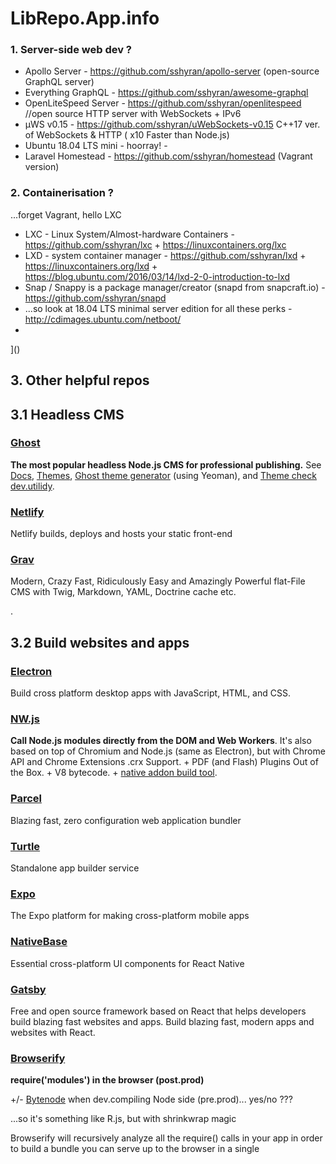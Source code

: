 # LibRepo.App.info

### 1. Server-side web dev ? 

* Apollo Server - https://github.com/sshyran/apollo-server (open-source GraphQL server) 
* Everything GraphQL -  https://github.com/sshyran/awesome-graphql
* OpenLiteSpeed Server - https://github.com/sshyran/openlitespeed   //open source HTTP server with WebSockets + IPv6
* µWS v0.15 - https://github.com/sshyran/uWebSockets-v0.15  C++17 ver. of WebSockets & HTTP ( x10 Faster than Node.js)
* Ubuntu 18.04 LTS mini - hoorray! - 
* Laravel Homestead - https://github.com/sshyran/homestead (Vagrant version) 


### 2. Containerisation ?  
...forget Vagrant, hello LXC

* LXC - Linux System/Almost-hardware Containers - https://github.com/sshyran/lxc + https://linuxcontainers.org/lxc
* LXD - system container manager - https://github.com/sshyran/lxd + https://linuxcontainers.org/lxd + https://blog.ubuntu.com/2016/03/14/lxd-2-0-introduction-to-lxd
* Snap / Snappy is a package manager/creator (snapd from snapcraft.io) - https://github.com/sshyran/snapd
* ...so look at 18.04 LTS minimal server edition for all these perks - http://cdimages.ubuntu.com/netboot/
*
]()


## 3. Other helpful repos  

## 3.1 Headless CMS

### [Ghost](https://github.com/sshyran/Ghost)
**The most popular headless Node.js CMS for professional publishing.**
See [Docs](https://ghost.org/docs/), [Themes]( https://docs.ghost.org/api/handlebars-themes/), [Ghost theme generator](https://github.com/sshyran/generator-ghost) (using Yeoman), and [Theme check dev.utilidy](https://gscan.ghost.org). 

### [Netlify](https://github.com/netlify)
Netlify builds, deploys and hosts your static front-end

### [Grav](https://github.com/sshyran/grav)
Modern, Crazy Fast, Ridiculously Easy and Amazingly Powerful flat-File CMS with Twig, Markdown, YAML, Doctrine cache etc. 

.

## 3.2 Build websites and apps

### [Electron](https://github.com/electron) 
Build cross platform desktop apps with JavaScript, HTML, and CSS.

### [NW.js](https://github.com/sshyran/nw.js)
**Call Node.js modules directly from the DOM and Web Workers**. It's also based on top of Chromium and Node.js (same as Electron), but with Chrome API and Chrome Extensions .crx Support. + PDF (and Flash) Plugins Out of the Box. + V8 bytecode. + [native addon build tool](https://github.com/sshyran/nw-gyp).

### [Parcel](https://github.com/sshyran/parcel)
Blazing fast, zero configuration web application bundler

### [Turtle](https://github.com/sshyran/turtle)
Standalone app builder service

### [Expo](https://github.com/sshyran/expo)
The Expo platform for making cross-platform mobile apps

### [NativeBase](https://github.com/sshyran/NativeBase)
Essential cross-platform UI components for React Native





### [Gatsby](https://github.com/sshyran/gatsby)
Free and open source framework based on React that helps developers build blazing fast websites and apps. Build blazing fast, modern apps and websites with React.

### [Browserify](https://github.com/sshyran/browserify)
**require('modules') in the browser (post.prod)**

   +/- [Bytenode](github.com/sshyran/bytenode)  when dev.compiling Node side (pre.prod)... yes/no ???

...so it's something like R.js, but with shrinkwrap magic

Browserify will recursively analyze all the require() calls in your app in order to build a bundle you can serve up to the browser in a single <script> tag. So you can use a node-style require() to organize/shrinkwrap your browser code, and even load modules installed by 'npm install'.


### [Lerna](https://github.com/sshyran/lerna)
**Managing JavaScript projects with multiple packages.** 
Lerna is a tool that optimizes the workflow around managing multi-package repositories with git and npm.

Splitting up large codebases into separate independently versioned packages is extremely useful for code sharing. However, making changes across many repositories is messy and difficult to track, and testing across repositories gets complicated really fast.


## IDE

### [CodeSandbox](https://github.com/sshyran/codesandbox-client)
Online IDE, Application & code editor, tailored for web application development.

### [StackBlitz](https://github.com/sshyran/stackblitz-core)
Online IDE. Your local env, now in the browser.









=============================================================================

]()

Emm ...uh, Accounting under Linux ? Are you sure ?!...


Openbravo... vs redmine

Fork of OpenBravo POS v2.30.2 - https://github.com/sshyran/OpenBravoPOS_2.30.2

1Cv77 on win + local net multilogin via...


p.s. - look here, this man rocks https://github.com/chentsulin



https://github.com/sshyran/storybook

https://github.com/sshyran/parsedown-party

https://wordpress.org/plugins/better-search-replace/

https://wordpress.org/plugins/wp-migrate-db/

https://wppusher.com/features



